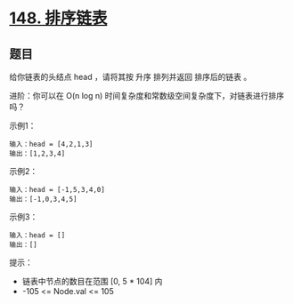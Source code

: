 # [148. 排序链表](https://leetcode-cn.com/problems/sort-list/)


## 题目

给你链表的头结点 head ，请将其按 升序 排列并返回 排序后的链表 。

进阶：你可以在 O(n log n) 时间复杂度和常数级空间复杂度下，对链表进行排序吗？

    

示例1：
 
```
输入：head = [4,2,1,3]
输出：[1,2,3,4]
```

示例2：
 
```
输入：head = [-1,5,3,4,0]
输出：[-1,0,3,4,5]
```

示例3：
 
```
输入：head = []
输出：[]
```
提示：
 
- 链表中节点的数目在范围 [0, 5 * 104] 内
- -105 <= Node.val <= 105



